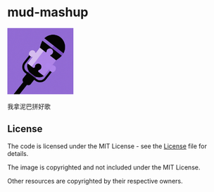 # mud-mashup

<img src="./public/mashup.png" alt="mashup" width="150" height="150">

我拿泥巴拼好歌

## License

The code is licensed under the MIT License - see the [License](./License) file for details.

The image is copyrighted and not included under the MIT License.

Other resources are copyrighted by their respective owners.
